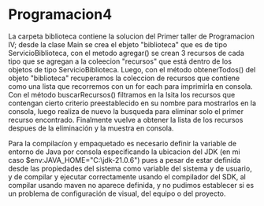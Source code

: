 # Programacion4
La carpeta biblioteca contiene la solucion del Primer taller de Programacion IV; desde la clase Main se crea el ebjeto "biblioteca" que es de tipo ServicioBiblioteca, con el metodo agregar() se crean 3 recursos de cada tipo que se agregan a la coleecion "recursos" que está dentro de los objetos de tipo ServicioBiblioteca. Luego, con el método obtenerTodos() del objeto "biblioteca" recuperamos la coleccion de recursos que contiene como una lista que recorremos con un for each para imprimirla en consola. Con el método buscarRecursos() filtramos en la lsita los recursos que contengan cierto criterio preestablecido en su nombre para mostrarlos en la consola, luego realiza de nuevo la busqueda para eliminar solo el primer recurso encontrado. Finalmente vuelve a obtener la lista de los recursos despues de la eliminación y la muestra en consola.

Para la compilacíon y empaquetado es necesario definir la variable de entorno de Java por consola especificando la ubicacion del JDK (en mi caso $env:JAVA_HOME="C:\jdk-21.0.6") pues a pesar de estar definida desde las propiedades del sistema como variable del sistema y de usuario, y de compilar y ejecutar correctamente usando el compilador del SDK, al compilar usando maven no aparece definida, y no pudimos establecer si es un problema de configuración de visual, del equipo o del proyecto.
